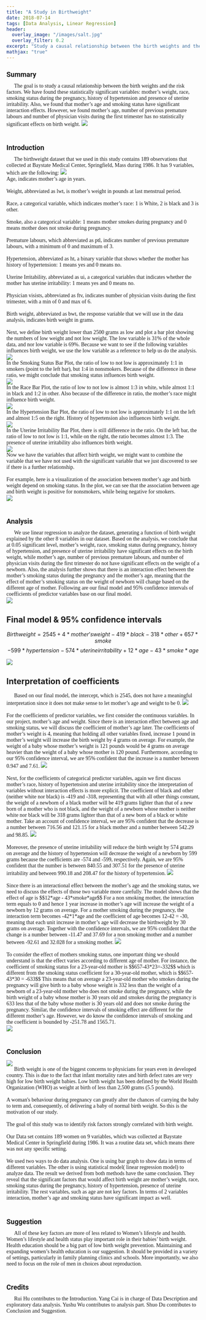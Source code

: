 ```yaml
---
title: "A Study in Birthweight"
date: 2018-07-14
tags: [Data Analysis, Linear Regression]
header:
  overlay_image: "/images/salt.jpg"
  overlay_filter: 0.2
excerpt: "Study a causal relationship between the birth weights and the risk factors."
mathjax: "true"
---
```

<h1 style="font-family:'Roboto';font-size:18px;">Summary</h1>
<div style="font-size:14px;font-family:'Montserrat';text-indent:20px;">
The goal is to study a causal relationship between the birth weights and the risk factors. We have found these statistically significant variables: mother’s weight, race, smoking status during the pregnancy, history of hypertension and presence of uterine irritability. Also, we found that mother’s age and smoking status have significant interaction effects. However, we found mother’s age, number of previous premature labours and number of physician visits during the first trimester has no statistically significant effects on birth weight.
<img src="{{ site.url }}{{ site.baseurl }}/images/birthwt/project_intro.jpg">
</div>
<br>
<h1 style="font-family:'Roboto';font-size:18px;">Introduction</h1>
<div style="font-size:14px;font-family:'Montserrat';text-indent:20px;">
The birthweight dataset that we used in this study contains 189 observations that collected at Baystate Medical Center, Springfield, Mass during 1986. It has 9 variables, which are the following:

<img src="{{ site.url }}{{ site.baseurl }}/images/birthwt/project2.jpg">
<br>
Age, indicates mother’s age in years.
<br>
<br>
Weight, abbreviated as lwt, is mother’s weight in pounds at last menstrual period.
<br>
<br>
Race, a categorical variable, which indicates mother’s race: 1 is White, 2 is black and 3 is other.
<br>
<br>
Smoke, also a categorical variable: 1 means mother smokes during pregnancy and 0 means mother does not smoke during pregnancy.
<br>
<br>
Premature labours, which abbreviated as ptl, indicates number of previous premature labours, with a minimum of 0 and maximum of  3.
<br>
<br>
Hypertension, abbreviated as ht, a binary variable that shows whether the mother has history of hypertension: 1 means yes and 0 means no.
<br>
<br>
Uterine Irritability, abbreviated as ui, a categorical variables that indicates whether the mother has uterine irritability: 1 means yes and 0 means no.
<br>
<br>
Physician visists, abbreviated as ftv, indicates number of physician visits during the first trimester, with a min of 0 and max of 6.
<br>
<br>
Birth weight, abbreviated as bwt, the response variable that we will use in the data analysis, indicates birth weight in grams.
<br>
<br>
Next, we define birth weight lower than 2500 grams as low and plot a bar plot showing the numbers of low weight and not low weight. The low variable is 31% of the whole data, and nor low variable is 69%. Because we want to see if the following variables influences birth weight, we use the low variable as a reference to help us do the analysis.
<br>
<img src="{{ site.url }}{{ site.baseurl }}/images/birthwt/project3.jpg">
<br>
In the Smoking Status Bar Plot, the ratio of low to not low is approximately 1:1 in smokers (point to the left bar), but 1:4 in nonsmokers. Because of the difference in these ratio, we might conclude that smoking status influences birth weight.
<br>
<img src="{{ site.url }}{{ site.baseurl }}/images/birthwt/project4.jpg">
<br>
In the Race Bar Plot, the ratio of low to not low is almost 1:3 in white, while almost 1:1 in black and 1:2 in other. Also because of the difference in ratio, the mother’s race might influence birth weight.
<br>
<img src="{{ site.url }}{{ site.baseurl }}/images/birthwt/project5.jpg">
<br>
In the Hypertension Bar Plot, the ratio of low to not low is approximately 1:1 on the left and almost 1:5 on the right. History of hypertension also influences birth weight.
<br>
<img src="{{ site.url }}{{ site.baseurl }}/images/birthwt/project6.jpg">
<br>
In the Uterine Irritability Bar Plot, there is still difference in the ratio. On the left bar, the ratio of low to not low is 1:1, while on the right, the ratio becomes almost 1:3. The presence of uterine irritability also influences birth weight.
<br>
<img src="{{ site.url }}{{ site.baseurl }}/images/birthwt/project7.jpg">
<br>
Now we have the variables that affect birth weight, we might want to combine the variable that we have not used with the significant variable that we just discovered to see if there is a further relationship.
<br>
<br>
For example, here is a visualization of the association between mother’s age and birth weight depend on smoking status. In the plot, we can see that the association between age and birth weight is positive for nonsmokers, while being negative for smokers.
<br>
<img src="{{ site.url }}{{ site.baseurl }}/images/birthwt/project8.jpg">
</div>
<br>
<h1 style="font-family:'Roboto';font-size:18px;">Analysis</h1>
<div style="font-size:14px;font-family:'Montserrat';text-indent:20px;">
We use linear regression to analyze the dataset, generating a function of birth weight explained by the other 8 variables in our dataset. Based on the analysis, we conclude that at 0.05 significant level, mother’s weight, race, smoking status during pregnancy, history of hypertension, and presence of uterine irritability have significant effects on the birth weight, while mother’s age, number of previous premature labours, and number of physician visits during the first trimester do not have significant effects on the weight of a newborn. Also, the analysis further shows that there is an interaction effect between the mother’s smoking status during the pregnancy and the mother’s age, meaning that the effect of mother’s smoking status on the weight of newborn will change based on the different age of mother. Following are our final model and 95% confidence intervals of coefficients of predictor variables base on our final model.
<br>
<img src="{{ site.url }}{{ site.baseurl }}/images/birthwt/project10.jpg">
</div>
<h2 class="thin-text">Final model & 95% confidence intervals</h2>

$$Birthweight = 2545 + 4*mother’s weight - 419*black - 318*other + 657*smoke$$
$$- 599*hypertension -574*uterine irritability + 12*age - 43*smoke*age$$

<img src="{{ site.url }}{{ site.baseurl }}/images/birthwt/confidence.JPG">
<br>

<h2 class="thin-text">Interpretation of coefficients</h2>
<div style="font-size:14px;font-family:'Montserrat';text-indent:20px;">
Based on our final model, the intercept, which is 2545, does not have a meaningful interpretation since it does not make sense to let mother’s age and weight to be 0.
<img src="{{ site.url }}{{ site.baseurl }}/images/birthwt/project11.jpg">
<br>
<br>
For the coefficients of predictor variables, we first consider the continuous variables. In our project, mother’s age and weight. Since there is an interaction effect between age and smoking status, we will discuss the coefficient of mother’s age later. The coefficients of mother’s weight is 4, meaning that holding all other variables fixed, increase 1 pound in mother’s weight will increase the birth weight by 4 grams on average. For example, the weight of a baby whose mother’s weight is 121 pounds would be 4 grams on average heavier than the weight of a baby whose mother is 120 pound. Furthermore, according to our 95% confidence interval, we are 95% confident that the increase is a number between 0.947 and 7.61.
<img src="{{ site.url }}{{ site.baseurl }}/images/birthwt/project12.jpg">
<br>
<br>
Next, for the coefficients of categorical predictor variables, again we first discuss mother’s race, history of hypertension and uterine irritability since the interpretation of variables without interaction effects is more explicit. The coefficient of black and other (neither white nor black) is -419 and -318, representing that with all other things constant, the weight of a newborn of a black mother will be 419 grams lighter than that of a new born of a mother who is not black, and the weight of a newborn whose mother is neither white nor black will be 318 grams lighter than that of a new born of a black or white mother. Take an account of confidence interval, we are 95% confident that the decrease is a number between 716.56 and 121.15 for a black mother and a number between 542.29 and 98.85.
<img src="{{ site.url }}{{ site.baseurl }}/images/birthwt/project13.jpg">
<br>
<br>
Moreover, the presence of uterine irritability will reduce the birth weight by 574 grams on average and the history of hypertension will decrease the weight of a newborn by 599 grams because the coefficients are -574 and -599, respectively. Again, we are 95% confident that the number is between 840.55 and 307.51 for the presence of uterine irritability and between 990.18 and 208.47 for the history of hypertension.
<img src="{{ site.url }}{{ site.baseurl }}/images/birthwt/project14.jpg">
<br>
<br>
Since there is an interactional effect between the mother’s age and the smoking status, we need to discuss the effects of those two variable more carefully. The model shows that the effect of age is $$12*age - 43*smoke*age$$ For a non smoking mother, the interaction term equals to 0 and hence 1 year increase in mother’s age will increase the weight of a newborn by 12 grams on average. For a mother smoking during the pregnancy, the interaction term becomes -42*1*age and the coefficient of age becomes 12-42 = -30, meaning that each unit increase in mother’s age will decrease the birthweight by 30 grams on average. Together with the confidence intervals, we are 95% confident that the change is a number between -11.47 and 37.69 for a non smoking mother and a number between -92.61 and 32.028 for a smoking mother.
<img src="{{ site.url }}{{ site.baseurl }}/images/birthwt/project15.jpg">
<br>
<br>
To consider the effect of mothers smoking status, one important thing we should understand is that the effect varies according to different age of mother. For instance, the coefficient of smoking status for a 23-year-old mother is $$657-43*23=-332$$ which is different from the smoking status coefficient for a 30-year-old mother, which is $$657-43*30 = -633$$ This means that on average a 23-year-old mother who smokes during the pregnancy will give birth to a baby whose weight is 332 less than the weight of a newborn of a 23-year-old mother who does not smoke during the pregnancy, while the birth weight of a baby whose mother is 30 years old and smokes during the pregnancy is 633 less that of the baby whose mother is 30 years old and does not smoke during the pregnancy. Similar, the confidence intervals of smoking effect are different for the different mother’s age. However, we do know the confidence intervals of smoking and the coefficient is bounded by -251.78 and 1565.71.
<br>
<img src="{{ site.url }}{{ site.baseurl }}/images/birthwt/project17.jpg">
</div>
<br>
<h1 style="font-family:'Roboto';font-size:18px;">Conclusion</h1>
<img src="{{ site.url }}{{ site.baseurl }}/images/birthwt/project18.jpg">
<div style="font-size:14px;font-family:'Montserrat';text-indent:20px;">
Birth weight is one of the biggest concerns to physicians for years even in developed country. This is due to the fact that infant mortality rates and birth defect rates are very high for low birth weight babies. Low birth weight has been defined by the World Health Organization (WHO) as weight at birth of less than 2,500 grams (5.5 pounds).
<br>
<br>
A woman's behaviour during pregnancy can greatly alter the chances of carrying the baby to term and, consequently, of delivering a baby of normal birth weight. So this is the motivation of our study.
<br>
<br>
The goal of this study was to identify risk factors strongly correlated with birth weight.
<br>
<br>
Our Data set contains 189 women on 9 variables, which was collected at Baystate Medical Center in Springfield during 1986. It was a routine data set, which means there was not any specific setting.
<br>
<br>
We used two ways to do data analysis. One is using bar graph to show data in terms of different variables. The other is using statistical model( linear regression model) to  analyze data. The result we derived from both methods  have the same conclusion. They reveal that the significant factors that would affect birth weight are mother’s weight, race, smoking status during the pregnancy, history of hypertension, presence of uterine irritability. The rest variables, such as age are not key factors.
In terms of 2 variables interaction, mother’s age and smoking status have significant impact as well.
</div>
<br>
<h1 style="font-family:'Roboto';font-size:18px;">Suggestion</h1>
<div style="font-size:14px;font-family:'Montserrat';text-indent:20px;">
All of these key factors  are more of less related to Women’s lifestyle and health. Women’s lifestyle and health status play important role in their babies’ birth weight.  Health education should be a big part of low birth weight prevention. Maintaining and expanding women’s health education is our suggestion. It should be provided in a variety of settings, particularly in family planning clinics and schools. More importantly, we also need to focus on the role of men in choices about reproduction.
</div>
<br>
<h1 style="font-family:'Roboto';font-size:18px;">Credits</h1>
<div style="font-size:14px;font-family:'Montserrat';text-indent:20px;">
Rui Hu contributes to the Introduction. Yang Cai is in charge of Data Description and exploratory data analysis. Yushu Wu contributes to analysis part. Shuo Du contributes to Conclusion and Suggestion.</div>
